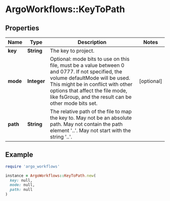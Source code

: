 # ArgoWorkflows::KeyToPath

## Properties

| Name | Type | Description | Notes |
| ---- | ---- | ----------- | ----- |
| **key** | **String** | The key to project. |  |
| **mode** | **Integer** | Optional: mode bits to use on this file, must be a value between 0 and 0777. If not specified, the volume defaultMode will be used. This might be in conflict with other options that affect the file mode, like fsGroup, and the result can be other mode bits set. | [optional] |
| **path** | **String** | The relative path of the file to map the key to. May not be an absolute path. May not contain the path element &#39;..&#39;. May not start with the string &#39;..&#39;. |  |

## Example

```ruby
require 'argo_workflows'

instance = ArgoWorkflows::KeyToPath.new(
  key: null,
  mode: null,
  path: null
)
```

